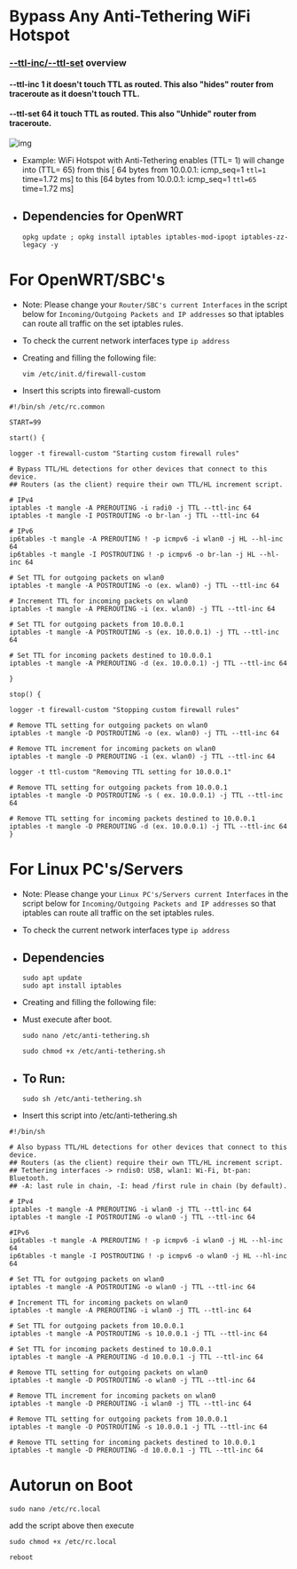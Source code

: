 # Bypass Any Anti-Tethering WiFi Hotspot
### [--ttl-inc/--ttl-set](https://www.linuxtopia.org/Linux_Firewall_iptables/x4799.html) overview

#### --ttl-inc 1 it doesn't touch TTL as routed. This also "hides" router from traceroute as it doesn't touch TTL.

#### --ttl-set 64 it touch TTL as routed. This also "Unhide" router from traceroute.

![img](https://github.com/user-attachments/assets/ed1ef5f9-f5eb-43f0-bed9-b75da4380417)

- Example:
WiFi Hotspot with Anti-Tethering enables (TTL= 1) will change into (TTL= 65)
from this
[ 64 bytes from 10.0.0.1: icmp_seq=1 `ttl=1` time=1.72 ms]
to this
[64 bytes from 10.0.0.1: icmp_seq=1 `ttl=65` time=1.72 ms]


- ## Dependencies for OpenWRT

      opkg update ; opkg install iptables iptables-mod-ipopt iptables-zz-legacy -y

# For OpenWRT/SBC's

- Note: Please change your `Router/SBC's current Interfaces` in the script below for `Incoming/Outgoing Packets and IP addresses` so that iptables can route all traffic on the set iptables rules.
- To check the current network interfaces type `ip address ` 

- Creating and filling the following file:

      vim /etc/init.d/firewall-custom

- Insert this scripts into firewall-custom
```
#!/bin/sh /etc/rc.common

START=99

start() {

logger -t firewall-custom "Starting custom firewall rules"

# Bypass TTL/HL detections for other devices that connect to this device.
## Routers (as the client) require their own TTL/HL increment script.

# IPv4
iptables -t mangle -A PREROUTING -i radi0 -j TTL --ttl-inc 64
iptables -t mangle -I POSTROUTING -o br-lan -j TTL --ttl-inc 64

# IPv6
ip6tables -t mangle -A PREROUTING ! -p icmpv6 -i wlan0 -j HL --hl-inc 64
ip6tables -t mangle -I POSTROUTING ! -p icmpv6 -o br-lan -j HL --hl-inc 64

# Set TTL for outgoing packets on wlan0
iptables -t mangle -A POSTROUTING -o (ex. wlan0) -j TTL --ttl-inc 64

# Increment TTL for incoming packets on wlan0
iptables -t mangle -A PREROUTING -i (ex. wlan0) -j TTL --ttl-inc 64

# Set TTL for outgoing packets from 10.0.0.1
iptables -t mangle -A POSTROUTING -s (ex. 10.0.0.1) -j TTL --ttl-inc 64

# Set TTL for incoming packets destined to 10.0.0.1
iptables -t mangle -A PREROUTING -d (ex. 10.0.0.1) -j TTL --ttl-inc 64

}

stop() {

logger -t firewall-custom "Stopping custom firewall rules"

# Remove TTL setting for outgoing packets on wlan0
iptables -t mangle -D POSTROUTING -o (ex. wlan0) -j TTL --ttl-inc 64

# Remove TTL increment for incoming packets on wlan0
iptables -t mangle -D PREROUTING -i (ex. wlan0) -j TTL --ttl-inc 64

logger -t ttl-custom "Removing TTL setting for 10.0.0.1"

# Remove TTL setting for outgoing packets from 10.0.0.1
iptables -t mangle -D POSTROUTING -s ( ex. 10.0.0.1) -j TTL --ttl-inc 64

# Remove TTL setting for incoming packets destined to 10.0.0.1
iptables -t mangle -D PREROUTING -d (ex. 10.0.0.1) -j TTL --ttl-inc 64
}
```

# For Linux PC's/Servers

- Note: Please change your `Linux PC's/Servers current Interfaces` in the script below for `Incoming/Outgoing Packets and IP addresses` so that iptables can route all traffic on the set iptables rules.
- To check the current network interfaces type `ip address ` 

- ## Dependencies

      sudo apt update
      sudo apt install iptables

- Creating and filling the following file:

- Must execute after boot. 

      sudo nano /etc/anti-tethering.sh
  
      sudo chmod +x /etc/anti-tethering.sh

- ## To Run:

      sudo sh /etc/anti-tethering.sh

- Insert this script into /etc/anti-tethering.sh

```
#!/bin/sh

# Also bypass TTL/HL detections for other devices that connect to this device.
## Routers (as the client) require their own TTL/HL increment script.
## Tethering interfaces -> rndis0: USB, wlan1: Wi-Fi, bt-pan: Bluetooth.
## -A: last rule in chain, -I: head /first rule in chain (by default).

# IPv4
iptables -t mangle -A PREROUTING -i wlan0 -j TTL --ttl-inc 64
iptables -t mangle -I POSTROUTING -o wlan0 -j TTL --ttl-inc 64

#IPv6
ip6tables -t mangle -A PREROUTING ! -p icmpv6 -i wlan0 -j HL --hl-inc 64
ip6tables -t mangle -I POSTROUTING ! -p icmpv6 -o wlan0 -j HL --hl-inc 64

# Set TTL for outgoing packets on wlan0
iptables -t mangle -A POSTROUTING -o wlan0 -j TTL --ttl-inc 64

# Increment TTL for incoming packets on wlan0
iptables -t mangle -A PREROUTING -i wlan0 -j TTL --ttl-inc 64

# Set TTL for outgoing packets from 10.0.0.1
iptables -t mangle -A POSTROUTING -s 10.0.0.1 -j TTL --ttl-inc 64

# Set TTL for incoming packets destined to 10.0.0.1
iptables -t mangle -A PREROUTING -d 10.0.0.1 -j TTL --ttl-inc 64

# Remove TTL setting for outgoing packets on wlan0
iptables -t mangle -D POSTROUTING -o wlan0 -j TTL --ttl-inc 64

# Remove TTL increment for incoming packets on wlan0
iptables -t mangle -D PREROUTING -i wlan0 -j TTL --ttl-inc 64

# Remove TTL setting for outgoing packets from 10.0.0.1
iptables -t mangle -D POSTROUTING -s 10.0.0.1 -j TTL --ttl-inc 64

# Remove TTL setting for incoming packets destined to 10.0.0.1
iptables -t mangle -D PREROUTING -d 10.0.0.1 -j TTL --ttl-inc 64

```
# Autorun on Boot

    sudo nano /etc/rc.local 

add the script above then execute

    sudo chmod +x /etc/rc.local
    
    reboot
